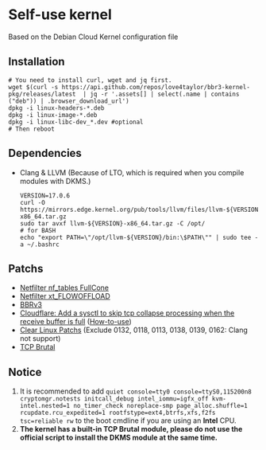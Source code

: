 # Self-use kernel

Based on the Debian Cloud Kernel configuration file

## Installation

```shell
# You need to install curl, wget and jq first.
wget $(curl -s https://api.github.com/repos/love4taylor/bbr3-kernel-pkg/releases/latest  | jq -r '.assets[] | select(.name | contains ("deb")) | .browser_download_url')
dpkg -i linux-headers-*.deb
dpkg -i linux-image-*.deb
dpkg -i linux-libc-dev_*.dev #optional
# Then reboot
```

## Dependencies

- Clang & LLVM (Because of LTO, which is required when you compile modules with DKMS.)

  ```
  VERSION=17.0.6
  curl -O https://mirrors.edge.kernel.org/pub/tools/llvm/files/llvm-${VERSION}-x86_64.tar.gz
  sudo tar avxf llvm-${VERSION}-x86_64.tar.gz -C /opt/
  # for BASH
  echo "export PATH=\"/opt/llvm-${VERSION}/bin:\$PATH\"" | sudo tee -a ~/.bashrc
  ```

## Patchs

- [Netfilter nf_tables FullCone](https://gitlab.com/xanmod/linux-patches/-/blob/master/linux-6.6.y-xanmod/net/netfilter/0001-netfilter-Add-netfilter-nf_tables-fullcone-support.patch?ref_type=heads)
- [Netfilter xt_FLOWOFFLOAD](https://gitlab.com/xanmod/linux-patches/-/blob/master/linux-6.6.y-xanmod/net/netfilter/0002-netfilter-add-xt_FLOWOFFLOAD-target.patch?ref_type=heads)
- [BBRv3](https://gitlab.com/xanmod/linux-patches/-/tree/master/linux-6.6.y-xanmod/net/tcp/bbr3?ref_type=heads)
- [Cloudflare: Add a sysctl to skip tcp collapse processing when the receive  buffer is full](https://gitlab.com/xanmod/linux-patches/-/blob/master/linux-6.6.y-xanmod/net/tcp/cloudflare/0001-tcp-Add-a-sysctl-to-skip-tcp-collapse-processing-whe.patch?ref_type=heads) ([How-to-use](https://blog.cloudflare.com/optimizing-tcp-for-high-throughput-and-low-latency/))
- [Clear Linux Patchs](https://github.com/clearlinux-pkgs/linux) (Exclude 0132, 0118, 0113, 0138, 0139, 0162: Clang not support)
- [TCP Brutal](https://gist.github.com/love4taylor/111d56cd2b1dc149cba6d80f617f47b1)

## Notice

1. It is recommended to add `quiet console=tty0 console=ttyS0,115200n8 cryptomgr.notests initcall_debug intel_iommu=igfx_off kvm-intel.nested=1 no_timer_check noreplace-smp page_alloc.shuffle=1 rcupdate.rcu_expedited=1 rootfstype=ext4,btrfs,xfs,f2fs tsc=reliable rw` to the boot cmdline if you are using an **Intel** CPU.
2. **The kernel has a built-in TCP Brutal module, please do not use the official script to install the DKMS module at the same time.**
